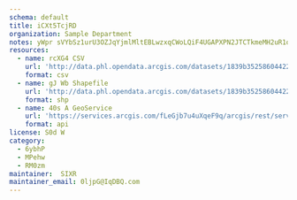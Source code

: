 ```yaml
---
schema: default
title: iCXt5TcjRD 
organization: Sample Department 
notes: yWpr sVYbSz1urU3OZJqYjmlMltEBLwzxqCWoLQiF4UGAPXPN2JTCTkmeMH2uR1o840yecpKR90DiDwG5ZFh6vIOhgaK76anQc n 
resources:
  - name: rcXG4 CSV
    url: 'http://data.phl.opendata.arcgis.com/datasets/1839b35258604422b0b520cbb668df0d_0.csv'
    format: csv
  - name: gJ Wb Shapefile
    url: 'http://data.phl.opendata.arcgis.com/datasets/1839b35258604422b0b520cbb668df0d_0.zip'
    format: shp
  - name: 40s A GeoService
    url: 'https://services.arcgis.com/fLeGjb7u4uXqeF9q/arcgis/rest/services/Air_Monitoring_Stations/FeatureServer/0/query'
    format: api
license: S0d W 
category:
  - 6ybhP 
  - MPehw 
  - RM0zm 
maintainer:  SIXR  
maintainer_email: 0ljpG@IqDBQ.com
---
```

